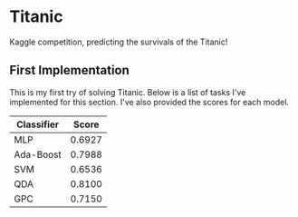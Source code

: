 # Titanic
Kaggle competition, predicting the survivals of the Titanic!

## First Implementation
This is my first try of solving Titanic. Below is a list of tasks I've implemented for this section. I've also provided the scores for each model.

| Classifier        | Score |
| ------------- |:-------------:|
| MLP    | 0.6927 |
| Ada-Boost     | 0.7988 |
| SVM     | 0.6536 |
| QDA    | 0.8100 |
| GPC    | 0.7150 |
